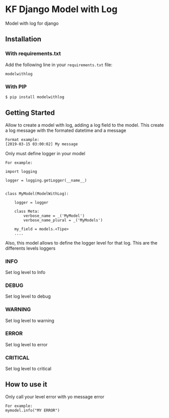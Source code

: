 # KF Django Model with Log

Model with log for django

## Installation

### With requirements.txt

Add the following line in your `requirements.txt` file:

```
modelwithlog
```

### With PIP

```bash
$ pip install modelwithlog
```

## Getting Started

Allow to create a model with log, adding a log field to the model. This create a log message with the formated datetime and a message

```
Format example:
[2019-03-15 03:00:02] My message
```

Only must define logger in your model

```
For example:

import logging

logger = logging.getLogger(__name__)


class MyModel(ModelWithLog):

    logger = logger

    class Meta:
        verbose_name = _('MyModel')
        verbose_name_plural = _('MyModels')

    my_field = models.<Tipe>
    ....

```


Also, this model allows to define the logger level for that log. This are the differents levels loggers

### INFO

Set log level to Info

### DEBUG

Set log level to debug

### WARNING

Set log level to warning

### ERROR

Set log level to error

### CRITICAL

Set log level to critical

## How to use it
Only call your level error with yo message error

```
For example:
mymodel.info("MY ERROR")

```

